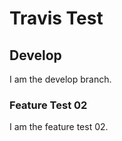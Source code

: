 # Travis Test

## Develop

I am the develop branch.

### Feature Test 02

I am the feature test 02.

